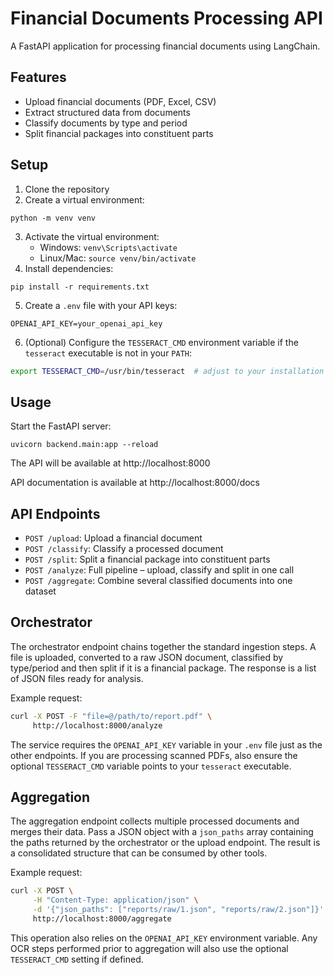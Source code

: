# Financial Documents Processing API

A FastAPI application for processing financial documents using LangChain.

## Features

- Upload financial documents (PDF, Excel, CSV)
- Extract structured data from documents
- Classify documents by type and period
- Split financial packages into constituent parts

## Setup

1. Clone the repository
2. Create a virtual environment:
```
python -m venv venv
```
3. Activate the virtual environment:
   - Windows: `venv\Scripts\activate`
   - Linux/Mac: `source venv/bin/activate`
4. Install dependencies:
```
pip install -r requirements.txt
```
5. Create a `.env` file with your API keys:
```
OPENAI_API_KEY=your_openai_api_key
```
6. (Optional) Configure the `TESSERACT_CMD` environment variable if the
   `tesseract` executable is not in your `PATH`:
```bash
export TESSERACT_CMD=/usr/bin/tesseract  # adjust to your installation
```

## Usage

Start the FastAPI server:
```
uvicorn backend.main:app --reload
```

The API will be available at http://localhost:8000

API documentation is available at http://localhost:8000/docs

## API Endpoints

- `POST /upload`: Upload a financial document
- `POST /classify`: Classify a processed document
- `POST /split`: Split a financial package into constituent parts
- `POST /analyze`: Full pipeline – upload, classify and split in one call
- `POST /aggregate`: Combine several classified documents into one dataset

## Orchestrator

The orchestrator endpoint chains together the standard ingestion steps. A file
is uploaded, converted to a raw JSON document, classified by type/period and
then split if it is a financial package. The response is a list of JSON files
ready for analysis.

Example request:

```bash
curl -X POST -F "file=@/path/to/report.pdf" \
     http://localhost:8000/analyze
```

The service requires the `OPENAI_API_KEY` variable in your `.env` file just as
the other endpoints.
If you are processing scanned PDFs, also ensure the optional `TESSERACT_CMD`
variable points to your `tesseract` executable.

## Aggregation

The aggregation endpoint collects multiple processed documents and merges their
data. Pass a JSON object with a `json_paths` array containing the paths returned
by the orchestrator or the upload endpoint. The result is a consolidated
structure that can be consumed by other tools.

Example request:

```bash
curl -X POST \
     -H "Content-Type: application/json" \
     -d '{"json_paths": ["reports/raw/1.json", "reports/raw/2.json"]}' \
     http://localhost:8000/aggregate
```

This operation also relies on the `OPENAI_API_KEY` environment variable.
Any OCR steps performed prior to aggregation will also use the optional
`TESSERACT_CMD` setting if defined.
